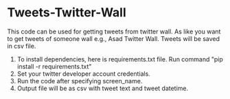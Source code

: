 # Tweets-Twitter-Wall
This code can be used for getting tweets from twitter wall. As like you want to get tweets of someone wall e.g., Asad Twitter Wall. Tweets will be saved in csv file.
1. To install dependencies, here is requirements.txt file. Run command "pip install -r requirements.txt"
2. Set your twitter developer account credentials.
3. Run the code after specifying screen_name.
4. Output file will be as csv with tweet text and tweet datetime.  
